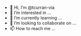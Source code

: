 - 👋 Hi, I’m @tcurran-via
- 👀 I’m interested in ...
- 🌱 I’m currently learning ...
- 💞️ I’m looking to collaborate on ...
- 📫 How to reach me ...

<!---
tcurran-via/tcurran-via is a ✨ special ✨ repository because its `README.md` (this file) appears on your GitHub profile.
You can click the Preview link to take a look at your changes.
--->
